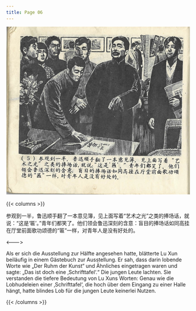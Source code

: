 ```yaml
---
title: Page 06
---
```


![luxun front](../../../images/luxun/ZuihouYiciXunli/6-page-00001.jpg)

{{< columns >}}

参观到一半，鲁迅顺手翻了一本意见簿，见上面写着“艺术之光”之类的捧场话，就说：“这是‘匾’。”青年们都笑了。他们领会鲁迅深刻的含意：盲目的捧场话如同高挂在厅堂前面歌功颂德的“匾”一样，对青年人是没有好处的。

<--->

Als er sich die Ausstellung zur Hälfte angesehen hatte, blätterte Lu Xun beiläufig in einem Gästebuch zur Ausstellung. Er sah, dass darin lobende Worte wie „Der Ruhm der Kunst“ und Ähnliches eingetragen waren und sagte: „Das ist doch eine ‚Schrifttafel‘.“ Die jungen Leute lachten. Sie verstanden die tiefere Bedeutung von Lu Xuns Worten: Genau wie die Lobhudeleien einer ‚Schrifttafel‘, die hoch über dem Eingang zu einer Halle hängt, hatte blindes Lob für die jungen Leute keinerlei Nutzen.

{{< /columns >}}
